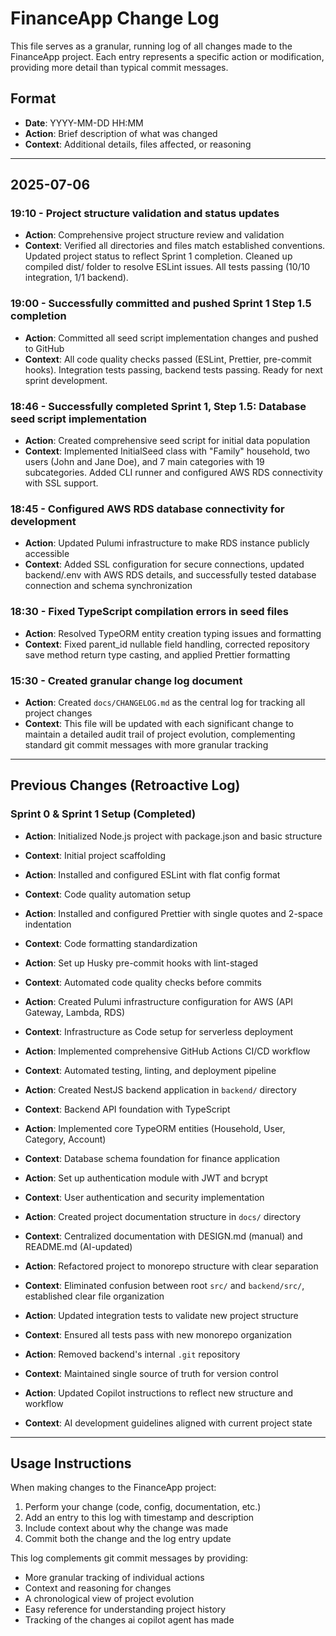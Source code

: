 # FinanceApp Change Log

This file serves as a granular, running log of all changes made to the FinanceApp project. Each entry represents a specific action or modification, providing more detail than typical commit messages.

## Format

- **Date**: YYYY-MM-DD HH:MM
- **Action**: Brief description of what was changed
- **Context**: Additional details, files affected, or reasoning

---

## 2025-07-06

### 19:10 - Project structure validation and status updates

- **Action**: Comprehensive project structure review and validation
- **Context**: Verified all directories and files match established conventions. Updated project status to reflect Sprint 1 completion. Cleaned up compiled dist/ folder to resolve ESLint issues. All tests passing (10/10 integration, 1/1 backend).

### 19:00 - Successfully committed and pushed Sprint 1 Step 1.5 completion

- **Action**: Committed all seed script implementation changes and pushed to GitHub
- **Context**: All code quality checks passed (ESLint, Prettier, pre-commit hooks). Integration tests passing, backend tests passing. Ready for next sprint development.

### 18:46 - Successfully completed Sprint 1, Step 1.5: Database seed script implementation

- **Action**: Created comprehensive seed script for initial data population
- **Context**: Implemented InitialSeed class with "Family" household, two users (John and Jane Doe), and 7 main categories with 19 subcategories. Added CLI runner and configured AWS RDS connectivity with SSL support.

### 18:45 - Configured AWS RDS database connectivity for development

- **Action**: Updated Pulumi infrastructure to make RDS instance publicly accessible
- **Context**: Added SSL configuration for secure connections, updated backend/.env with AWS RDS details, and successfully tested database connection and schema synchronization

### 18:30 - Fixed TypeScript compilation errors in seed files

- **Action**: Resolved TypeORM entity creation typing issues and formatting
- **Context**: Fixed parent_id nullable field handling, corrected repository save method return type casting, and applied Prettier formatting

### 15:30 - Created granular change log document

- **Action**: Created `docs/CHANGELOG.md` as the central log for tracking all project changes
- **Context**: This file will be updated with each significant change to maintain a detailed audit trail of project evolution, complementing standard git commit messages with more granular tracking

---

## Previous Changes (Retroactive Log)

### Sprint 0 & Sprint 1 Setup (Completed)

- **Action**: Initialized Node.js project with package.json and basic structure
- **Context**: Initial project scaffolding

- **Action**: Installed and configured ESLint with flat config format
- **Context**: Code quality automation setup

- **Action**: Installed and configured Prettier with single quotes and 2-space indentation
- **Context**: Code formatting standardization

- **Action**: Set up Husky pre-commit hooks with lint-staged
- **Context**: Automated code quality checks before commits

- **Action**: Created Pulumi infrastructure configuration for AWS (API Gateway, Lambda, RDS)
- **Context**: Infrastructure as Code setup for serverless deployment

- **Action**: Implemented comprehensive GitHub Actions CI/CD workflow
- **Context**: Automated testing, linting, and deployment pipeline

- **Action**: Created NestJS backend application in `backend/` directory
- **Context**: Backend API foundation with TypeScript

- **Action**: Implemented core TypeORM entities (Household, User, Category, Account)
- **Context**: Database schema foundation for finance application

- **Action**: Set up authentication module with JWT and bcrypt
- **Context**: User authentication and security implementation

- **Action**: Created project documentation structure in `docs/` directory
- **Context**: Centralized documentation with DESIGN.md (manual) and README.md (AI-updated)

- **Action**: Refactored project to monorepo structure with clear separation
- **Context**: Eliminated confusion between root `src/` and `backend/src/`, established clear file organization

- **Action**: Updated integration tests to validate new project structure
- **Context**: Ensured all tests pass with new monorepo organization

- **Action**: Removed backend's internal `.git` repository
- **Context**: Maintained single source of truth for version control

- **Action**: Updated Copilot instructions to reflect new structure and workflow
- **Context**: AI development guidelines aligned with current project state

---

## Usage Instructions

When making changes to the FinanceApp project:

1. Perform your change (code, config, documentation, etc.)
2. Add an entry to this log with timestamp and description
3. Include context about why the change was made
4. Commit both the change and the log entry update

This log complements git commit messages by providing:

- More granular tracking of individual actions
- Context and reasoning for changes
- A chronological view of project evolution
- Easy reference for understanding project history
- Tracking of the changes ai copilot agent has made
